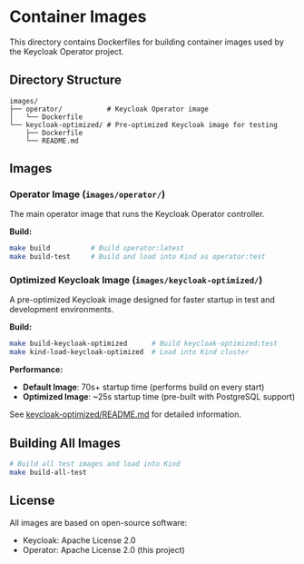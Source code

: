 # Container Images

This directory contains Dockerfiles for building container images used by the Keycloak Operator project.

## Directory Structure

```
images/
├── operator/           # Keycloak Operator image
│   └── Dockerfile
└── keycloak-optimized/ # Pre-optimized Keycloak image for testing
    ├── Dockerfile
    └── README.md
```

## Images

### Operator Image (`images/operator/`)

The main operator image that runs the Keycloak Operator controller.

**Build:**
```bash
make build          # Build operator:latest
make build-test     # Build and load into Kind as operator:test
```

### Optimized Keycloak Image (`images/keycloak-optimized/`)

A pre-optimized Keycloak image designed for faster startup in test and development environments.

**Build:**
```bash
make build-keycloak-optimized      # Build keycloak-optimized:test
make kind-load-keycloak-optimized  # Load into Kind cluster
```

**Performance:**
- **Default Image**: 70s+ startup time (performs build on every start)
- **Optimized Image**: ~25s startup time (pre-built with PostgreSQL support)

See [keycloak-optimized/README.md](keycloak-optimized/README.md) for detailed information.

## Building All Images

```bash
# Build all test images and load into Kind
make build-all-test
```


## License

All images are based on open-source software:
- Keycloak: Apache License 2.0
- Operator: Apache License 2.0 (this project)
